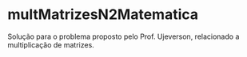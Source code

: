 # multMatrizesN2Matematica
Solução para o problema proposto pelo Prof. Ujeverson, relacionado a multiplicação de matrizes.
